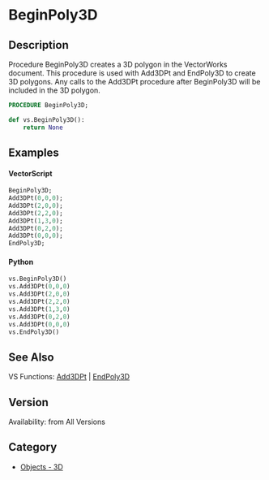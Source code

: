 # BeginPoly3D

## Description
Procedure BeginPoly3D creates a 3D polygon in the VectorWorks document. This procedure is used with Add3DPt and EndPoly3D to create 3D polygons. Any calls to the Add3DPt procedure after BeginPoly3D will be included in the 3D polygon.

```pascal
PROCEDURE BeginPoly3D;
```

```python
def vs.BeginPoly3D():
    return None
```

## Examples
#### VectorScript ####
```pascal
BeginPoly3D;
Add3DPt(0,0,0);
Add3DPt(2,0,0);
Add3DPt(2,2,0);
Add3DPt(1,3,0);
Add3DPt(0,2,0);
Add3DPt(0,0,0);
EndPoly3D;
```
#### Python ####
```python
vs.BeginPoly3D()
vs.Add3DPt(0,0,0)
vs.Add3DPt(2,0,0)
vs.Add3DPt(2,2,0)
vs.Add3DPt(1,3,0)
vs.Add3DPt(0,2,0)
vs.Add3DPt(0,0,0)
vs.EndPoly3D()
```

## See Also
VS Functions:
[Add3DPt](Add3DPt.md) 
| [EndPoly3D](EndPoly3D.md)

## Version
Availability: from All Versions

## Category
* [Objects - 3D](../Categories/Objects%20-%203D.md)
